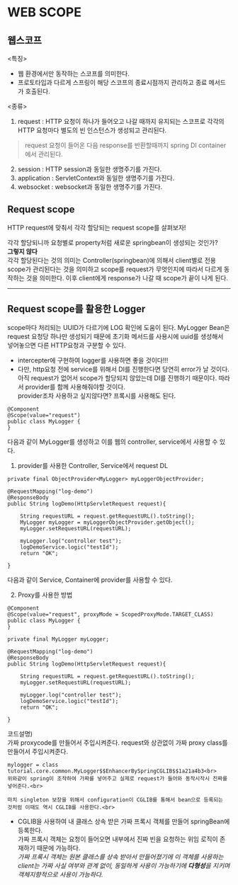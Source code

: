 # WEB SCOPE

## 웹스코프

<특징>

- 웹 환경에서만 동작하는 스코프를 의미한다.
- 프로토타입과 다르게 스프링이 해당 스코프의 종료시점까지 관리하고 종료 메서드가 호출된다.  

<종류>

1. request : HTTP 요청이 하나가 들어오고 나갈 때까지 유지되는 스코프로 각각의 HTTP 요청마다 별도의 빈 인스턴스가 생성되고 관리된다.
> request 요청이 들어온 다음 response를 반환할때까지 spring DI container에서 관리된다.

2. session : HTTP session과 동일한 생명주기를 가진다.
3. application : ServletContext와 동일한 생명주기를 가진다.
4. websocket : websocket과 동일한 생명주기를 가진다.


## Request scope

HTTP request에 맞춰서 각각 할당되는 request scope를 살펴보자!

각각 할당되니까 요청별로 property처럼 새로운 springbean이 생성되는 것인가?<br>
**그렇지 않다**<br>
각각 할당된다는 것의 의미는 Controller(springbean)에 의해서 client별로 전용 scope가 관리된다는 것을 의미하고 scope를 request가 무엇인지에 따라서 다르게 동작하는 것을 의미한다. 이후 client에게 response가 나갈 때 scope가 끝이 나게 된다.<br>

-------

## Request scope를 활용한 Logger

scope마다 처리되는 UUID가 다르기에 LOG 확인에 도움이 된다.
MyLogger Bean은 request 요청당 하나만 생성되기 때문에 초기화 메서드를 사용시에 uuid를 생성해서 넣어놓으면 다른 HTTP요청과 구분할 수 있다.
<br>

- intercepter에 구현하여 logger를 사용하면 좋을 것이다!!!<br>
- 다만, http요청 전에 service를 위해서 DI를 진행한다면 당연히 error가 날 것이다.
    아직 request가 없어서 scope가 할당되지 않았는데 DI를 진행하기 때문이다.
    따라서 provider를 함께 사용해줘야할 것이다.<br>
    provider조차 사용하고 싶지않다면? 프록시를 사용해도 된다.<br>

```
@Component
@Scope(value="request")
public class MyLogger {
}
```
다음과 같이 MyLogger를 생성하고 이를 웹의 controller, service에서 사용할 수 있다.<br>

1. provider를 사용한 Controller, Service에서 request DL
~~~
private final ObjectProvider<MyLogger> myLoggerObjectProvider;

@RequestMapping("log-demo")
@ResponseBody
public String logDemo(HttpServletRequest request){

    String requestURL = request.getRequestURL().toString();
    MyLogger myLogger = myLoggerObjectProvider.getObject();
    myLogger.setRequestURL(requestURL);

    myLogger.log("controller test");
    logDemoService.logic("testId");
    return "OK";

}
~~~
다음과 같이 Service, Container에 provider를 사용할 수 있다.<br>

2. Proxy를 사용한 방법

```
@Component
@Scope(value="request", proxyMode = ScopedProxyMode.TARGET_CLASS)
public class MyLogger {
}
```

~~~
private final MyLogger myLogger;

@RequestMapping("log-demo")
@ResponseBody
public String logDemo(HttpServletRequest request){

    String requestURL = request.getRequestURL().toString();
    myLogger.setRequestURL(requestURL);

    myLogger.log("controller test");
    logDemoService.logic("testId");
    return "OK";

}
~~~

코드설명)<br>
가짜 proxycode를 만들어서 주입시켜준다. request와 상관없이 가짜 proxy class를 만들어서 주입시켜준다.<br>

    mylogger = class tutorial.core.common.MyLogger$$EnhancerBySpringCGLIB$$1a21a4b3<br>
    위와같이 spring이 조작하여 가짜를 넣어주고 실제로 request가 들어와 동작시작시 진짜를 넣어준다.<br>

    마치 singleton 보장을 위해서 configuration이 CGLIB를 통해서 bean으로 등록되는 것처럼 이때도 역시 CGLIB를 사용한다.<br>

- CGLIB을 사용하여 내 클래스 상속 받은 가짜 프록시 객체를 만들어 springBean에 등록한다.<br>
    가짜 프록시 객체는 요청이 들어오면 내부에서 진짜 빈을 요청하는 위임 로직이 존재하기 때문에 가능하다.<br>
    *가짜 프록시 객체는 원본 클래스를 상속 받아서 만들어졌기에 이 객체를 사용하는 client는 가짜 사실 여부와 관계 없이, 동일하게 사용이 가능하기에 **다형성**을 지키며 객체지향적으로 사용이 가능하다.<br>*
